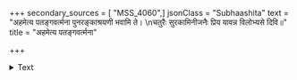 +++
secondary_sources = [ "MSS_4060",]
jsonClass = "Subhaashita"
text = "अहमेत्य पतङ्गवर्त्मना पुनरङ्काश्रयणी भवामि ते।  \nचतुरैः सुरकामिनीजनैः प्रिय यावन्न विलोभ्यसे दिवि॥"
title = "अहमेत्य पतङ्गवर्त्मना"

+++

<details><summary>Text</summary>

अहमेत्य पतङ्गवर्त्मना पुनरङ्काश्रयणी भवामि ते।  
चतुरैः सुरकामिनीजनैः प्रिय यावन्न विलोभ्यसे दिवि॥
</details>

